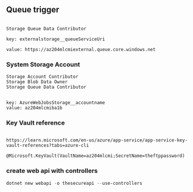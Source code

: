 ## Queue trigger

```

Storage Queue Data Contributor

key: externalstorage__queueServiceUri

value: https://az204mlcmiexternal.queue.core.windows.net

```

### System Storage Account

```
Storage Account Contributor
Storage Blob Data Owner
Storage Queue Data Contributor


key: AzureWebJobsStorage__accountname
value: az204mlcmiba1b

```


### Key Vault reference

```

https://learn.microsoft.com/en-us/azure/app-service/app-service-key-vault-references?tabs=azure-cli

@Microsoft.KeyVault(VaultName=az204mlcmi;SecretName=theftppassword)

```

### create web api with controllers

```powershell
dotnet new webapi -o thesecureapi --use-controllers

```